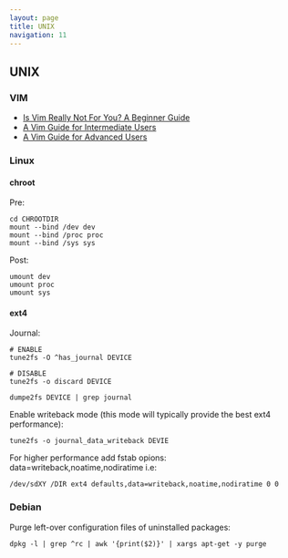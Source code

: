 ```yaml
---
layout: page
title: UNIX
navigation: 11
---
```


UNIX
----

### VIM
- [Is Vim Really Not For You? A Beginner Guide](https://thevaluable.dev/vim-beginner/)
- [A Vim Guide for Intermediate Users](https://thevaluable.dev/vim-intermediate/)
- [A Vim Guide for Advanced Users](https://thevaluable.dev/vim-advanced/)

### Linux
#### chroot
Pre:
```shell
cd CHROOTDIR
mount --bind /dev dev
mount --bind /proc proc
mount --bind /sys sys
```

Post:
```shell
umount dev
umount proc
umount sys
```

#### ext4
Journal:
```shell
# ENABLE
tune2fs -O ^has_journal DEVICE

# DISABLE
tune2fs -o discard DEVICE

dumpe2fs DEVICE | grep journal
```

Enable writeback mode (this mode will typically provide the best ext4 performance):
```shell
tune2fs -o journal_data_writeback DEVIE
```

For higher performance add fstab opions: data=writeback,noatime,nodiratime i.e:
```
/dev/sdXY /DIR ext4 defaults,data=writeback,noatime,nodiratime 0 0
```

### Debian
Purge left-over configuration files of uninstalled packages:
```shell
dpkg -l | grep ^rc | awk '{print($2)}' | xargs apt-get -y purge
```
